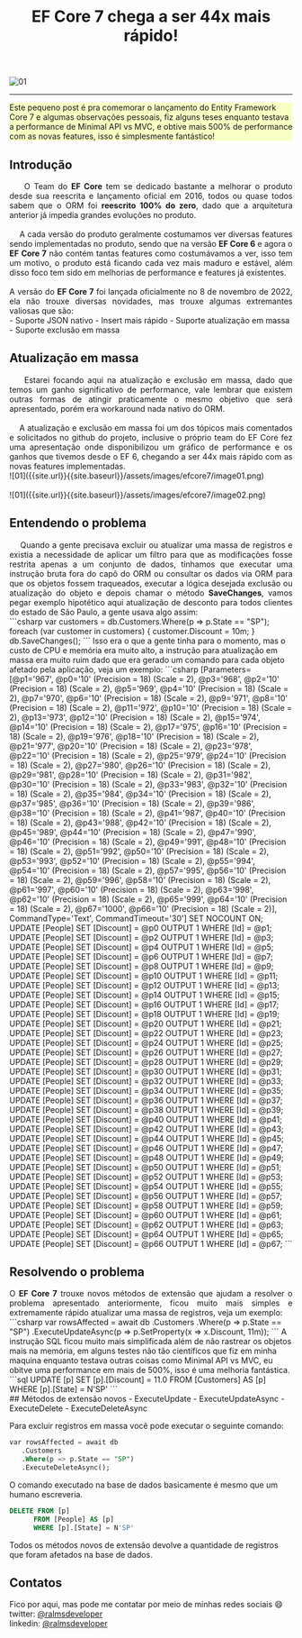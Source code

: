 ﻿---
title: "EF Core 7 chega a ser 44x mais rápido!"
comments: true
excerpt_separator: "Ler mais"
toc: true
toc_label: "Tópicos"
categories:
  - dotnet
  - performance
  - Entity Framework Core
  - Entity Framework Core 7
header:
  teaser: /assets/images/efcore7/topo.png
  caption: "www.ralms.io"
---

![01]({{site.url}}{{site.baseurl}}/assets/images/efcore7/topo.png)
<hr /> 
<div class="notice--warning" style="background-color:#f8ffc4">
Este pequeno post é pra comemorar o lançamento do Entity Framework Core 7 e algumas observações pessoais, fiz alguns teses enquanto testava a performance
de Minimal API vs MVC, e obtive mais 500% de performance com as novas features, isso é simplesmente fantástico!
</div> 

## Introdução
<div style="text-align: justify;">
&nbsp;&nbsp;&nbsp;&nbsp;O Team do <b>EF Core</b> tem se dedicado bastante a melhorar o produto desde sua reescrita e lançamento oficial em 2016, todos ou quase todos sabem que o ORM foi <b>reescrito 100% do zero</b>, dado que a arquitetura anterior já impedia grandes evoluções no produto.
<br><br>
&nbsp;&nbsp;&nbsp;&nbsp;A cada versão do produto geralmente costumamos ver diversas features sendo implementadas no produto, sendo que na versão <b>EF Core 6</b> e agora o<b> EF Core 7</b> não contém tantas features como costumávamos a ver, isso tem um motivo, o produto está ficando cada vez mais maduro e estável, além disso foco tem sido em melhorias de performance e features já existentes.
<br>
<br>
A versão do <b>EF Core 7</b> foi lançada oficialmente no 8 de novembro de 2022, ela não trouxe diversas novidades, mas trouxe algumas extremantes valiosas que são:
</div>
- Suporte JSON nativo
- Insert mais rápido
- Suporte atualização em massa
- Suporte exclusão em massa

## Atualização em massa
<div style="text-align: justify;">
&nbsp;&nbsp;&nbsp;&nbsp;Estarei focando aqui na atualização e exclusão em massa, dado que temos um ganho significativo de performance, vale lembrar que existem outras formas de atingir praticamente o mesmo objetivo que será apresentado, porém era workaround nada nativo do ORM.
<br /><br />
&nbsp;&nbsp;&nbsp;&nbsp;A atualização e exclusão em massa foi um dos tópicos mais comentados e solicitados no github do projeto, inclusive o próprio team do EF Core fez uma apresentação onde disponibilizou um gráfico de performance e os ganhos que tivemos desde o EF 6, chegando a ser 44x mais rápido com as novas features implementadas.
</div>
 ![01]({{site.url}}{{site.baseurl}}/assets/images/efcore7/image01.png)
 <br /> <br />
 ![01]({{site.url}}{{site.baseurl}}/assets/images/efcore7/image02.png)
 
## Entendendo o problema
<div style="text-align: justify;">
&nbsp;&nbsp;&nbsp;&nbsp;Quando a gente precisava excluir ou atualizar uma massa de registros e existia a necessidade de aplicar um filtro para que as modificações fosse restrita apenas a um conjunto de dados, tínhamos que executar uma instrução bruta fora do capô do ORM ou consultar os dados via ORM para que os objetos fossem traqueados, executar a lógica desejada exclusão ou atualização do objeto e depois chamar o método <b>SaveChanges</b>, vamos pegar exemplo hipotético aqui atualização de desconto para todos clientes do estado de São Paulo, a gente usava algo assim:
</div>
 ```csharp
var customers = db.Customers.Where(p => p.State == "SP");
foreach (var customer in customers)
{
    customer.Discount = 10m;
}
db.SaveChanges();
```
Isso era o que a gente tinha para o momento, mas o custo de CPU e memória era muito alto, a instrução para atualização em massa era muito ruim dado que era gerado um comando para cada objeto afetado pela aplicação, veja um exemplo:
 ```csharp
 [Parameters=[@p1='967', @p0='10' (Precision = 18) (Scale = 2), @p3='968', @p2='10' (Precision = 18) (Scale = 2), @p5='969', @p4='10' (Precision = 18) (Scale = 2), @p7='970', @p6='10' (Precision = 18) (Scale = 2), @p9='971', @p8='10' (Precision = 18) (Scale = 2), @p11='972', @p10='10' (Precision = 18) (Scale = 2), @p13='973', @p12='10' (Precision = 18) (Scale = 2), @p15='974', @p14='10' (Precision = 18) (Scale = 2), @p17='975', @p16='10' (Precision = 18) (Scale = 2), @p19='976', @p18='10' (Precision = 18) (Scale = 2), @p21='977', @p20='10' (Precision = 18) (Scale = 2), @p23='978', @p22='10' (Precision = 18) (Scale = 2), @p25='979', @p24='10' (Precision = 18) (Scale = 2), @p27='980', @p26='10' (Precision = 18) (Scale = 2), @p29='981', @p28='10' (Precision = 18) (Scale = 2), @p31='982', @p30='10' (Precision = 18) (Scale = 2), @p33='983', @p32='10' (Precision = 18) (Scale = 2), @p35='984', @p34='10' (Precision = 18) (Scale = 2), @p37='985', @p36='10' (Precision = 18) (Scale = 2), @p39='986', @p38='10' (Precision = 18) (Scale = 2), @p41='987', @p40='10' (Precision = 18) (Scale = 2), @p43='988', @p42='10' (Precision = 18) (Scale = 2), @p45='989', @p44='10' (Precision = 18) (Scale = 2), @p47='990', @p46='10' (Precision = 18) (Scale = 2), @p49='991', @p48='10' (Precision = 18) (Scale = 2), @p51='992', @p50='10' (Precision = 18) (Scale = 2), @p53='993', @p52='10' (Precision = 18) (Scale = 2), @p55='994', @p54='10' (Precision = 18) (Scale = 2), @p57='995', @p56='10' (Precision = 18) (Scale = 2), @p59='996', @p58='10' (Precision = 18) (Scale = 2), @p61='997', @p60='10' (Precision = 18) (Scale = 2), @p63='998', @p62='10' (Precision = 18) (Scale = 2), @p65='999', @p64='10' (Precision = 18) (Scale = 2), @p67='1000', @p66='10' (Precision = 18) (Scale = 2)], CommandType='Text', CommandTimeout='30']
      SET NOCOUNT ON;
      UPDATE [People] SET [Discount] = @p0
      OUTPUT 1
      WHERE [Id] = @p1;
      UPDATE [People] SET [Discount] = @p2
      OUTPUT 1
      WHERE [Id] = @p3;
      UPDATE [People] SET [Discount] = @p4
      OUTPUT 1
      WHERE [Id] = @p5;
      UPDATE [People] SET [Discount] = @p6
      OUTPUT 1
      WHERE [Id] = @p7;
      UPDATE [People] SET [Discount] = @p8
      OUTPUT 1
      WHERE [Id] = @p9;
      UPDATE [People] SET [Discount] = @p10
      OUTPUT 1
      WHERE [Id] = @p11;
      UPDATE [People] SET [Discount] = @p12
      OUTPUT 1
      WHERE [Id] = @p13;
      UPDATE [People] SET [Discount] = @p14
      OUTPUT 1
      WHERE [Id] = @p15;
      UPDATE [People] SET [Discount] = @p16
      OUTPUT 1
      WHERE [Id] = @p17;
      UPDATE [People] SET [Discount] = @p18
      OUTPUT 1
      WHERE [Id] = @p19;
      UPDATE [People] SET [Discount] = @p20
      OUTPUT 1
      WHERE [Id] = @p21;
      UPDATE [People] SET [Discount] = @p22
      OUTPUT 1
      WHERE [Id] = @p23;
      UPDATE [People] SET [Discount] = @p24
      OUTPUT 1
      WHERE [Id] = @p25;
      UPDATE [People] SET [Discount] = @p26
      OUTPUT 1
      WHERE [Id] = @p27;
      UPDATE [People] SET [Discount] = @p28
      OUTPUT 1
      WHERE [Id] = @p29;
      UPDATE [People] SET [Discount] = @p30
      OUTPUT 1
      WHERE [Id] = @p31;
      UPDATE [People] SET [Discount] = @p32
      OUTPUT 1
      WHERE [Id] = @p33;
      UPDATE [People] SET [Discount] = @p34
      OUTPUT 1
      WHERE [Id] = @p35;
      UPDATE [People] SET [Discount] = @p36
      OUTPUT 1
      WHERE [Id] = @p37;
      UPDATE [People] SET [Discount] = @p38
      OUTPUT 1
      WHERE [Id] = @p39;
      UPDATE [People] SET [Discount] = @p40
      OUTPUT 1
      WHERE [Id] = @p41;
      UPDATE [People] SET [Discount] = @p42
      OUTPUT 1
      WHERE [Id] = @p43;
      UPDATE [People] SET [Discount] = @p44
      OUTPUT 1
      WHERE [Id] = @p45;
      UPDATE [People] SET [Discount] = @p46
      OUTPUT 1
      WHERE [Id] = @p47;
      UPDATE [People] SET [Discount] = @p48
      OUTPUT 1
      WHERE [Id] = @p49;
      UPDATE [People] SET [Discount] = @p50
      OUTPUT 1
      WHERE [Id] = @p51;
      UPDATE [People] SET [Discount] = @p52
      OUTPUT 1
      WHERE [Id] = @p53;
      UPDATE [People] SET [Discount] = @p54
      OUTPUT 1
      WHERE [Id] = @p55;
      UPDATE [People] SET [Discount] = @p56
      OUTPUT 1
      WHERE [Id] = @p57;
      UPDATE [People] SET [Discount] = @p58
      OUTPUT 1
      WHERE [Id] = @p59;
      UPDATE [People] SET [Discount] = @p60
      OUTPUT 1
      WHERE [Id] = @p61;
      UPDATE [People] SET [Discount] = @p62
      OUTPUT 1
      WHERE [Id] = @p63;
      UPDATE [People] SET [Discount] = @p64
      OUTPUT 1
      WHERE [Id] = @p65;
      UPDATE [People] SET [Discount] = @p66
      OUTPUT 1
      WHERE [Id] = @p67;
 ```

## Resolvendo o problema
<div style="text-align: justify;">
O <b>EF Core 7</b> trouxe novos métodos de extensão que ajudam a resolver o problema apresentado anteriormente, ficou muito mais simples e extremamente rápido atualizar uma massa de registros, veja um exemplo:
</div>
 ```csharp
var rowsAffected = await db
    .Customers
    .Where(p => p.State == "SP")
    .ExecuteUpdateAsync(p => p.SetProperty(x => x.Discount, 11m));
```   
A instrução SQL ficou muito mais simplificada além de não rastrear os objetos mais na memória, em alguns testes não tão científicos que fiz 
em minha maquina enquanto testava outras coisas como Minimal API vs MVC, eu obitve uma performance em mais de 500%, isso é uma melhoria fantástica.
 ```sql
 UPDATE [p]
      SET [p].[Discount] = 11.0
      FROM [Customers] AS [p]
      WHERE [p].[State] = N'SP'
```  
<br />
## Métodos de extensão novos
- ExecuteUpdate
- ExecuteUpdateAsync
- ExecuteDelete
- ExecuteDeleteAsync

Para excluir registros em massa você pode executar o seguinte comando:
 ```sql
var rowsAffected = await db
    .Customers
    .Where(p => p.State == "SP")
    .ExecuteDeleteAsync();
```
O comando executado na base de dados basicamente é mesmo que um humano escreveria.
```sql
DELETE FROM [p]
      FROM [People] AS [p]
      WHERE [p].[State] = N'SP'
```
Todos os métodos novos de extensão devolve a quantidade de registros que foram afetados na base de dados.
## Contatos
<div class="notice--info">
 Fico por aqui, mas pode me contatar por meio de minhas redes sociais 😄 <br />
 twitter: <a alt="" href="https://twitter.com/RalmsDeveloper">@ralmsdeveloper</a><br />
 linkedin: <a alt="" href="https://www.linkedin.com/in/ralmsdeveloper/">@ralmsdeveloper</a><br />
</div> 
